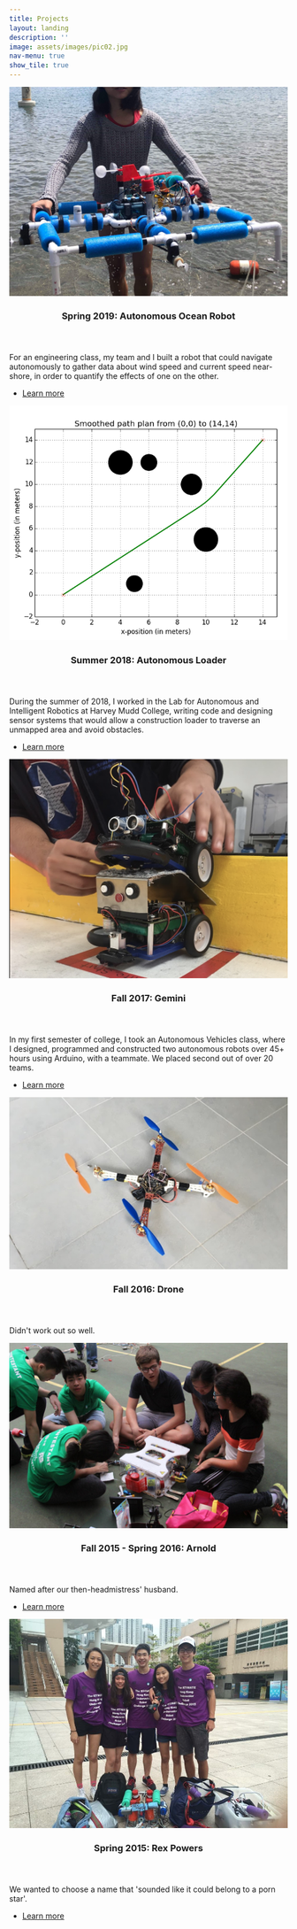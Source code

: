 ```yaml
---
title: Projects
layout: landing
description: ''
image: assets/images/pic02.jpg
nav-menu: true
show_tile: true
---
```


<!-- Main -->
<div id="main">

<section id="one" class="spotlights">
<!-- One -->
	<section>
		<a href="projects/autonomous-ocean-robot" class="image">
			<img src="assets/images/weatherstation.JPG" alt="" data-position="center center" />
		</a>
		<div class="content">
			<div class="inner">
				<header class="major">
					<h3>Spring 2019: Autonomous Ocean Robot</h3>
				</header>
				<p>For an engineering class, my team and I built a robot that could navigate autonomously to gather data about wind speed and current speed near-shore, in order to quantify the effects of one on the other.</p>
				<ul class="actions">
					<li><a href="projects/autonomous-ocean-robot" class="button">Learn more</a></li>
				</ul>
			</div>
		</div>
	</section>
	<section>
		<a href="projects/autonomous-loader" class="image">
			<img src="assets/images/rrt.png" alt="" data-position="center center" />
		</a>
		<div class="content">
			<div class="inner">
				<header class="major">
					<h3>Summer 2018: Autonomous Loader</h3>
				</header>
				<p>During the summer of 2018, I worked in the Lab for Autonomous and Intelligent Robotics at Harvey Mudd College, writing code and designing sensor systems that would allow a construction loader to traverse an unmapped area and avoid obstacles.</p>
				<ul class="actions">
					<li><a href="projects/autonomous-loader" class="button">Learn more</a></li>
				</ul>
			</div>
		</div>
	</section>
	<section>
		<a href="projects/gemini" class="image">
			<img src="assets/images/gemini.png" alt="" data-position="25% 25%" />
		</a>
		<div class="content">
			<div class="inner">
				<header class="major">
					<h3>Fall 2017: Gemini</h3>
				</header>
				<p>In my first semester of college, I took an Autonomous Vehicles class, where I designed, programmed and constructed two autonomous robots over 45+ hours using Arduino, with a teammate. We placed second out of over 20 teams.</p>
				<ul class="actions">
					<li><a href="projects/gemini" class="button">Learn more</a></li>
				</ul>
			</div>
		</div>
	</section>
	<section>
		<a href="#" class="image">
			<img src="assets/images/drone.png" alt="" data-position="center center" />
		</a>
		<div class="content">
			<div class="inner">
				<header class="major">
					<h3>Fall 2016: Drone</h3>
				</header>
				<p>Didn't work out so well.</p>
			</div>
		</div>
	</section>
	<section>
		<a href="projects/arnold" class="image">
			<img src="assets/images/arnold.jpg" alt="" data-position="center center" />
		</a>
		<div class="content">
			<div class="inner">
				<header class="major">
					<h3>Fall 2015 - Spring 2016: Arnold</h3>
				</header>
				<p>Named after our then-headmistress' husband.</p>
				<ul class="actions">
					<li><a href="projects/arnold" class="button">Learn more</a></li>
				</ul>
			</div>
		</div>
	</section>
	<section>
		<a href="projects/rex-powers" class="image">
			<img src="assets/images/rex.jpg" alt="" data-position="center center" />
		</a>
		<div class="content">
			<div class="inner">
				<header class="major">
					<h3>Spring 2015: Rex Powers</h3>
				</header>
				<p>We wanted to choose a name that 'sounded like it could belong to a porn star'.</p>
				<ul class="actions">
					<li><a href="projects/rex-powers" class="button">Learn more</a></li>
				</ul>
			</div>
		</div>
	</section>
</section>

</div>
